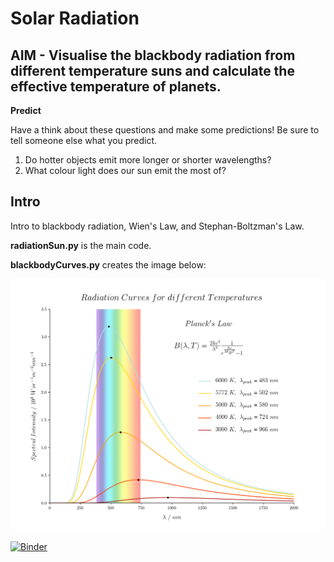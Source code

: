 # Solar Radiation

## AIM - Visualise the blackbody radiation from different temperature suns and calculate the effective temperature of planets.

**Predict**

Have a think about these questions and make some predictions! Be sure to tell someone else what you predict.

1) Do hotter objects emit more longer or shorter wavelengths?    
2) What colour light does our sun emit the most of?  

## Intro

Intro to blackbody radiation, Wien's Law, and Stephan-Boltzman's Law.

**radiationSun.py** is the main code.

**blackbodyCurves.py** creates the image below:

![AstroWelcome](blackbodyCurves.png)

[![Binder](https://mybinder.org/badge_logo.svg)](https://mybinder.org/v2/gh/2-science/Astronomy/MyBinder?filepath=MyBinder%2FAstPy-005_Solar_Radiation%2F%20radiationSunTeacher.ipynb)
